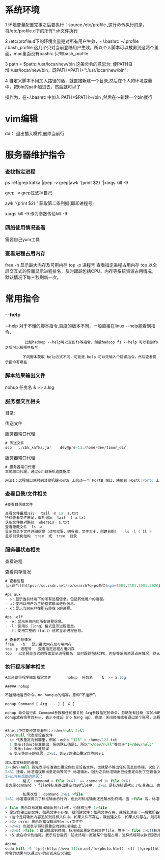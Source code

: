 

# 系统环境

1   环境变量配置完事之后要执行：source /etc/profile ,这行命令执行的是，将/etc/profile.d下的所有*.sh文件执行

2  /etc/profile.d下的环境变量是对所有用户生效，~/.bashrc  ~/.profile  /.bash_profile 这几个只对当前登陆用户生效，所以个人脚本可以放置到这两个里面，mac里面没有bashrc 只有bash_profile

 3 path = $path::/usr/locar/new/bin    这条命令的意思为: 使PATH自增:/usr/locar/new/bin，既PATH=PATH+":/usr/locar/new/bin";

4 自定义脚本不用加入路径的话，就直接新建一个目录,然后在个人的环境变量中，把bin的path加进去，然后就可以了

操作为，在~/.bashrc  中加入 PATH=$PATH:~/bin ,然后在～新建一个bin就行



# vim编辑

dd： 退出插入模式,删除当前行



# 服务器维护指令

### 查找指定进程

ps -ef|grep kafka |grep -v grep|awk '{print $2} '|xargs kill -9

grep -v grep过滤掉自己

awk '{print $2} ' 获取第二条列据(即即进程号)

xargs kill -9 作为参数传给kill -9

### 网络使用情况查看

需要自己yum工具



### 查看进程占用内存

free   -h   显示最大内存及可用内存
top -p 进程号   查看指定进程占用内存
top   以全屏交互式的界面显示进程排名，及时跟踪包括CPU、内存等系统资源占用情况，默认情况下每三秒刷新一次，











# 常用指令

### --help

--help   对于不懂的脚本指令,百度的版本不同，一般直接在linux --help能看到指令，

			 比如hadoop --help可以查到fs等指令，然后hadoop fs --help 可以看到fs之后可以接哪些指令
	
			不同脚本获取 help方式不同，可能是-help 可以先输入个错误指令，然后查看提示指令有哪些

### 脚本结果输出文件

nohup  任务名    &  >> a.log

### 服务器交互相关

目录:

传送文件

服务器端口代理

```sql
# 传送文件
scp   ./cbk_kafka.jar    dev@pre-13:/home/dev/timor_dir
```

服务器端口代理

```sql
# 服务器端口代理
本地端口代理，通过ssh跳板机连数据库

用法1：远程端口映射到其他机器HostB 上启动一个 PortB 端口，映射到 HostC:PortC 上，在 HostB 上运行：HostB$ ssh -L 0.0.0.0:PortB:HostC:PortC   user@HostC用法2：本地端口通过跳板映射到其他机器HostA 上启动一个 PortA 端口，通过 HostB 转发到 HostC:PortC上，在 HostA 上运行：HostA$ ssh -L 0.0.0.0:PortA:HostC:PortC  user@HostBssh -L 127.0.0.1:3308:rm-bp192qdgcbyq9e2db.mysql.rds.aliyuncs.com:3306   timo@jump-server.caibeike.netssh -L 127.0.0.1:27018:172.16.248.138:27017  timo@jump-server.caibeike.netssh -L 127.0.0.1:27021:mongo-main-01.caibeike-in.net:27017  timo@jump-server.caibeike.net跳板机密码: ID7UBobRvbJlzJz1bPfb一次同时映射多个端口ssh -L 0.0.0.0:PortA:HostC:PortC  -L 0.0.0.0:PortB:HostB:PortB -L    user@HostBssh -L 127.0.0.1:3308:rm-bp192qdgcbyq9e2db.mysql.rds.aliyuncs.com:3306  -L 127.0.0.1:27018:172.16.248.138:27017 -L 127.0.0.1:27021:mongo-main-01.caibeike-in.net:27017  timo@jump-server.caibeike.net不过好像不好用
```





### 查看目录/文件相关

```sql
#查看目录或文件

查看文件最后几行   tail -n 10  a.txt  
持续查看文件末尾，直到退出  tail -f a.txt 
获取文件绝对路径  whereis  a.txt 
查看隐藏文件  ls -a  
显示目录下文件详细信息（读写权限，拥有者，文件大小，创建日期）   ls -l ( ll )  
显示目录树结构  tree  或  tree  目录   
```



### 服务器状态相关

查看进程   

查看内存情况

```sql
# 查看进程
[ps命令](https://so.csdn.net/so/search?q=ps命令&spm=1001.2101.3001.7020)用于报告当前系统的进程状态。可以搭配kill指令随时中断、删除不必要的程序。ps命令是最基本同时也是非常强大的进程查看命令，使用该命令可以确定有哪些进程正在运行和运行的状态、进程是否结束、进程有没有僵死、哪些进程占用了过多的资源等等，总之大部分信息都是可以通过执行该命令得到的。

#ps aux 
- a：显示当前终端下的所有进程信息，包括其他用户的进程。
- u：使用以用户为主的格式输出进程信息。
- x：显示当前用户在所有终端下的进程。

#ps -elf
- -e：显示系统内的所有进程信息。
- -l：使用长（long）格式显示进程信息。
- -f：使用完整的（full）格式显示进程信息。
```



```sql
# 查看内存情况
free   -h   显示最大内存及可用内存
top -p 进程号   查看指定进程占用内存
top   以全屏交互式的界面显示进程排名，及时跟踪包括CPU、内存等系统资源占用情况，默认情况下每三秒刷新一次，
```



### 执行程序脚本相关

```sql
#后台运行程序输出指定文件       nohup  任务名    &  >> a.log

##### nohup

不挂断地运行命令。no hangup的缩写，意即“不挂断”。

nohup Command [ Arg ... ] [　& ]

nohup 命令运行由 Command参数和任何相关的 Arg参数指定的命令，忽略所有挂断（SIGHUP）信号。
nohup放在命令的开头，表示不挂起（no hang up），也即，关闭终端或者退出某个账号，进程也继续保持运行状态，一般配合&符号一起使用。如nohup command &。


#Shell中可能经常能看到：>/dev/null 2>&1
/dev/null 代表空设备文件
  \> 代表重定向到哪里，例如：echo "123" > /home/123.txt
  1 表示stdout标准输出，系统默认值是1，所以">/dev/null"等同于"1>/dev/null"
  2 表示stderr标准错误
  & 表示等同于的意思，2>&1，表示2的输出重定向等同于1
  
那么本文标题的语句：
1>/dev/null 首先表示标准输出重定向到空设备文件，也就是不输出任何信息到终端，说白了就是不显示任何信息。
2>&1 接着，标准错误输出重定向等同于 标准输出，因为之前标准输出已经重定向到了空设备文件，所以标准错误输出也重定向到空设备文件。
2>&1写在后面的原因：   
		格式：command > file 2>&1  == command 1> file 2>&1
首先是command > file将标准输出重定向到file中， 2>&1 是标准错误拷贝了标准输出，也就是同样被重定向到file中，最终结果就是标准输出和错误都被重定向到file中。

		如果改成： command 2>&1 >file
2>&1 标准错误拷贝了标准输出的行为，但此时标准输出还是输出到终端。当 >file 后，标准输出才被重定向到file，但标准错误仍然保留了先前的设置，即保持输出到终端。

> file 表示将标准输出输出到file中，也就相当于 1>file
> 是定向输出到文件，如果文件不存在，就创建文件；如果文件存在，就将其清空；一般我们备份清理日志文件的时候，就是这种方法：先备份日志，再用`>`，将日志文件清空（文件大小变成0字节）；
> >这个是将输出内容追加到目标文件中。如果文件不存在，就创建文件；如果文件存在，则将新的内容追加到那个文件的末尾，该文件中的原有内容不受影响。
> >2> error 表示将错误输出到error文件中
> >2>&1 也就表示将错误重定向到标准输出上
> >2>&1 >file ：错误输出到终端，标准输出重定向到文件file，等于 > file 2>&1(标准输出重定向到文件，错误重定向到标准输出)。
> >& 放在命令到结尾，表示后台运行，防止终端一直被某个进程占用，这样终端可以执行别到任务，配合 >file 2>&1可以将log保存到某个文件中，但如果终端关闭，则进程也停止运行。如 command > file.log 2>&1 & 。

#demo
sudo kill -9 `[ps](http://www.111cn.net/fw/photo.html) -elf |[grep](https://so.csdn.net/so/search?q=grep&spm=1001.2101.3001.7020) -v grep|grep $1|awk '{print $4}'` 1>/dev/null 2>/dev/null
命令的结果可以通过%>的形式来定义输出

```











 

